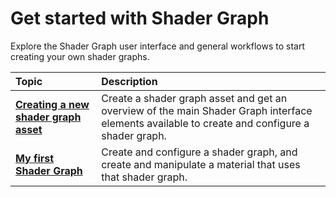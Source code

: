 # Get started with Shader Graph

Explore the Shader Graph user interface and general workflows to start creating your own shader graphs.

| Topic | Description |
| :--- | :--- |
| **[Creating a new shader graph asset](Create-Shader-Graph.md)** | Create a shader graph asset and get an overview of the main Shader Graph interface elements available to create and configure a shader graph. |
| **[My first Shader Graph](First-Shader-Graph.md)** | Create and configure a shader graph, and create and manipulate a material that uses that shader graph. |

